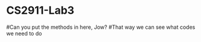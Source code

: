 # CS2911-Lab3
#Can you put the methods in here, Jow? 
#That way we can see what codes we need to do 

